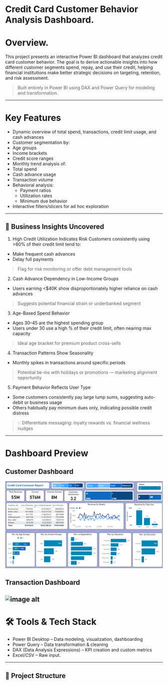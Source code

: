 # Credit Card Customer Behavior Analysis Dashboard. 

# Overview.

This project presents an interactive Power BI dashboard that analyzes credit card customer behavior. The goal is to derive actionable insights into how different customer segments spend, repay, and use their credit, helping financial institutions make better strategic decisions on targeting, retention, and risk assessment.

> Built entirely in Power BI using DAX and Power Query for modeling and transformation.

--------------------------------------------------------------------------------------------------------------------------------------------------------------------------------------------------------------------------------------------------

# Key Features

-  Dynamic overview of total spend, transactions, credit limit usage, and cash advances
-  Customer segmentation by:
  - Age groups
  - Income brackets
  - Credit score ranges
-  Monthly trend analysis of:
  - Total spend
  - Cash advance usage
  - Transaction volume
- Behavioral analysis:
  - Payment ratios
  - Utilization rates
  - Minimum due behavior
- Interactive filters/slicers for ad hoc exploration

--------------------------------------------------------------------------------------------------------------------------------------------------------------------------------------------------------------------------------------------------

## 🧠 Business Insights Uncovered

 1. High Credit Utilization Indicates Risk
Customers consistently using >80% of their credit limit tend to:
- Make frequent cash advances
- Delay full payments
>  Flag for risk monitoring or offer debt management tools


 2. Cash Advance Dependency in Low-Income Groups
- Users earning <$40K show disproportionately higher reliance on cash advances
> Suggests potential financial strain or underbanked segment


 3. Age-Based Spend Behavior
- Ages 30–45 are the highest spending group
- Users under 30 use a high % of their credit limit, often nearing max capacity
> Ideal age bracket for premium product cross-sells


 4. Transaction Patterns Show Seasonality
- Monthly spikes in transactions around specific periods
>  Potential tie-ins with holidays or promotions — marketing alignment opportunity


 5. Payment Behavior Reflects User Type
- Some customers consistently pay large lump sums, suggesting auto-debit or business usage
- Others habitually pay minimum dues only, indicating possible credit distress
> 💡 Differentiate messaging: loyalty rewards vs. financial wellness nudges
> 
-------------------------------------------------------------------------------------------------------------------------------------------------------------------------------------------------------------------------------------------------

# Dashboard Preview
## Customer Dashboard
![image alt](https://github.com/Abhishektambe07/Credit-Card--User-Dashboard-Project/blob/main/Customer%20Report.png?raw=true)

## Transaction Dashboard
![image alt]()
--------------------------------------------------------------------------------------------------------------------------------------------------------------------------------------------------------------------------------------------------

# 🛠 Tools & Tech Stack

- Power BI Desktop – Data modeling, visualization, dashboarding
- Power Query – Data transformation & cleaning
- DAX (Data Analysis Expressions) – KPI creation and custom metrics
- Excel/CSV – Raw input.

---

## 📁 Project Structure

